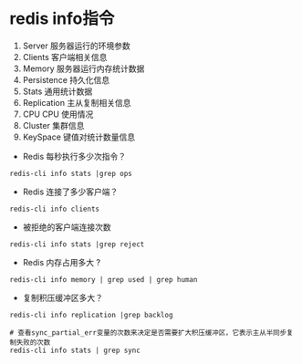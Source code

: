 # redis info指令
1. Server 服务器运行的环境参数
2. Clients 客户端相关信息
3. Memory 服务器运行内存统计数据
4. Persistence 持久化信息
5. Stats 通用统计数据
6. Replication 主从复制相关信息
7. CPU CPU 使用情况
8. Cluster 集群信息
9. KeySpace 键值对统计数量信息

- Redis 每秒执行多少次指令？
```
redis-cli info stats |grep ops
```

- Redis 连接了多少客户端？
```
redis-cli info clients
```

- 被拒绝的客户端连接次数
```
redis-cli info stats |grep reject
```

- Redis 内存占用多大 ?
```
redis-cli info memory | grep used | grep human
```

- 复制积压缓冲区多大？
```
redis-cli info replication |grep backlog
```
```
# 查看sync_partial_err变量的次数来决定是否需要扩大积压缓冲区，它表示主从半同步复制失败的次数
redis-cli info stats | grep sync
```